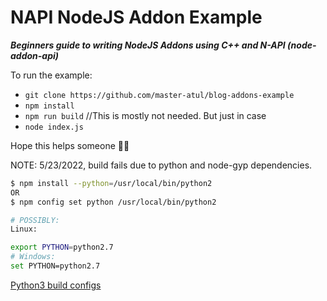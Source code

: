 # NAPI NodeJS Addon Example

***Beginners guide to writing NodeJS Addons using C++ and N-API (node-addon-api)***


To run the example:

- `git clone https://github.com/master-atul/blog-addons-example`
- `npm install`
- `npm run build` //This is mostly not needed. But just in case
- `node index.js`


Hope this helps someone 🎉🌮

NOTE:
5/23/2022, build fails due to python and node-gyp dependencies.

```bash
$ npm install --python=/usr/local/bin/python2
OR
$ npm config set python /usr/local/bin/python2

# POSSIBLY:
Linux:

export PYTHON=python2.7
# Windows:
set PYTHON=python2.7
````

[Python3 build configs](https://stackoverflow.com/questions/20454199/how-to-use-a-different-version-of-python-during-npm-install)
